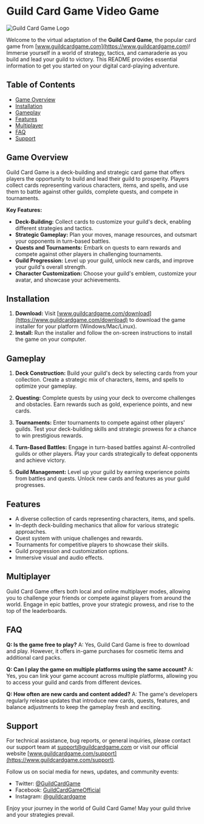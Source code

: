 # Guild Card Game Video Game

![Guild Card Game Logo](logo.png)

Welcome to the virtual adaptation of the **Guild Card Game**, the popular card game from [www.guildcardgame.com](https://www.guildcardgame.com)! Immerse yourself in a world of strategy, tactics, and camaraderie as you build and lead your guild to victory. This README provides essential information to get you started on your digital card-playing adventure.

## Table of Contents

- [Game Overview](#game-overview)
- [Installation](#installation)
- [Gameplay](#gameplay)
- [Features](#features)
- [Multiplayer](#multiplayer)
- [FAQ](#faq)
- [Support](#support)

## Game Overview

Guild Card Game is a deck-building and strategic card game that offers players the opportunity to build and lead their guild to prosperity. Players collect cards representing various characters, items, and spells, and use them to battle against other guilds, complete quests, and compete in tournaments.

**Key Features:**
- **Deck-Building:** Collect cards to customize your guild's deck, enabling different strategies and tactics.
- **Strategic Gameplay:** Plan your moves, manage resources, and outsmart your opponents in turn-based battles.
- **Quests and Tournaments:** Embark on quests to earn rewards and compete against other players in challenging tournaments.
- **Guild Progression:** Level up your guild, unlock new cards, and improve your guild's overall strength.
- **Character Customization:** Choose your guild's emblem, customize your avatar, and showcase your achievements.

## Installation

1. **Download:** Visit [www.guildcardgame.com/download](https://www.guildcardgame.com/download) to download the game installer for your platform (Windows/Mac/Linux).
2. **Install:** Run the installer and follow the on-screen instructions to install the game on your computer.

## Gameplay

1. **Deck Construction:** Build your guild's deck by selecting cards from your collection. Create a strategic mix of characters, items, and spells to optimize your gameplay.

2. **Questing:** Complete quests by using your deck to overcome challenges and obstacles. Earn rewards such as gold, experience points, and new cards.

3. **Tournaments:** Enter tournaments to compete against other players' guilds. Test your deck-building skills and strategic prowess for a chance to win prestigious rewards.

4. **Turn-Based Battles:** Engage in turn-based battles against AI-controlled guilds or other players. Play your cards strategically to defeat opponents and achieve victory.

5. **Guild Management:** Level up your guild by earning experience points from battles and quests. Unlock new cards and features as your guild progresses.

## Features

- A diverse collection of cards representing characters, items, and spells.
- In-depth deck-building mechanics that allow for various strategic approaches.
- Quest system with unique challenges and rewards.
- Tournaments for competitive players to showcase their skills.
- Guild progression and customization options.
- Immersive visual and audio effects.

## Multiplayer

Guild Card Game offers both local and online multiplayer modes, allowing you to challenge your friends or compete against players from around the world. Engage in epic battles, prove your strategic prowess, and rise to the top of the leaderboards.

## FAQ

**Q: Is the game free to play?**
A: Yes, Guild Card Game is free to download and play. However, it offers in-game purchases for cosmetic items and additional card packs.

**Q: Can I play the game on multiple platforms using the same account?**
A: Yes, you can link your game account across multiple platforms, allowing you to access your guild and cards from different devices.

**Q: How often are new cards and content added?**
A: The game's developers regularly release updates that introduce new cards, quests, features, and balance adjustments to keep the gameplay fresh and exciting.

## Support

For technical assistance, bug reports, or general inquiries, please contact our support team at support@guildcardgame.com or visit our official website [www.guildcardgame.com/support](https://www.guildcardgame.com/support).

Follow us on social media for news, updates, and community events:
- Twitter: [@GuildCardGame](https://twitter.com/GuildCardGame)
- Facebook: [GuildCardGameOfficial](https://www.facebook.com/GuildCardGameOfficial)
- Instagram: [@guildcardgame](https://www.instagram.com/guildcardgame)

Enjoy your journey in the world of Guild Card Game! May your guild thrive and your strategies prevail.
